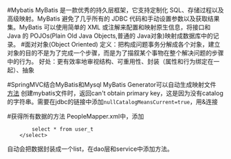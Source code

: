 #Mybatis
MyBatis 是一款优秀的持久层框架，它支持定制化 SQL、存储过程以及高级映射。MyBatis 避免了几乎所有的 JDBC 代码和手动设置参数以及获取结果集。MyBatis 可以使用简单的 XML 或注解来配置和映射原生信息，将接口和 Java 的 POJOs(Plain Old Java Objects,普通的 Java对象)映射成数据库中的记录。
#面对对象(Object Oriented)
定义：把构成问题事务分解成各个对象，建立对象的目的不是为了完成一个步骤，而是为了描叙某个事物在整个解决问题的步骤中的行为。
好处：更有效率地审视结构、可重用性、封装（属性和行为绑定在一起）、抽象

#SpringMVC结合MyBatis和Mysql
MyBatis Generator可以自动生成映射文件
[方法](https://blog.csdn.net/wushiwude/article/details/54343719)
创建mybatis文件时，返回can't obtain primary key，这是因为没有catalog的字符串。需要在jdbc的链接中添加`nullCatalogMeansCurrent=true`，用&amp;连接

#获得所有数据的方法
PeopleMapper.xml中，添加
```<select id="selectAllUser" resultMap="BaseResultMap">
        select * from user_t
    </select>
```
自动会把数据封装成一个list，在dao层和service中添加方法。
